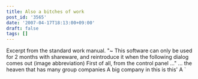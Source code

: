 ```yaml
---
title: Also a bitches of work
post_id: '3565'
date: '2007-04-17T18:13:00+09:00'
draft: false
tags: []
---
```


Excerpt from the standard work manual. "~ This software can only be used for 2 months with shareware, and reintroduce it when the following dialog comes out (image abbreviation) First of all, from the control panel ..." ... the heaven that has many group companies A big company in this is this' A `